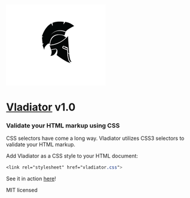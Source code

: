 ![Vladiator](logo.png "Vladiator")
# [Vladiator](https://ereznagar.github.io/Vladiator/) v1.0

### Validate your HTML markup using CSS

CSS selectors have come a long way. Vladiator utilizes CSS3 selectors to validate your HTML markup.


Add Vladiator as a CSS style to your HTML document:
```css
<link rel="stylesheet" href="vladiator.css">
```

See it in action [here](https://ereznagar.github.io/Vladiator/)!

MIT licensed
